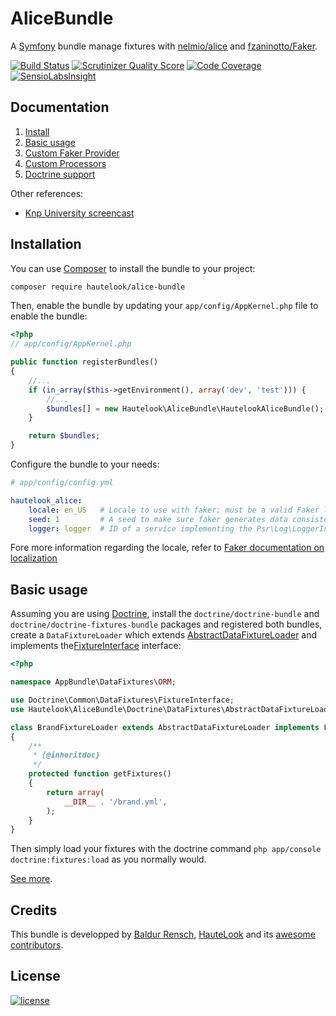 AliceBundle
===========

A [Symfony](symfony.com) bundle manage fixtures with [nelmio/alice](https://github.com/nelmio/alice) and
[fzaninotto/Faker](https://github.com/fzaninotto/Faker).

[![Build Status](https://travis-ci.org/hautelook/AliceBundle.png?branch=master)](https://travis-ci.org/hautelook/AliceBundle)
[![Scrutinizer Quality Score](https://scrutinizer-ci.com/g/hautelook/AliceBundle/badges/quality-score.png?s=0b9ff0ac44085bc49fdb98f4ea1fec2fea918a39)](https://scrutinizer-ci.com/g/hautelook/AliceBundle/)
[![Code Coverage](https://scrutinizer-ci.com/g/hautelook/AliceBundle/badges/coverage.png?b=master)](https://scrutinizer-ci.com/g/hautelook/AliceBundle/?branch=master)
[![SensioLabsInsight](https://insight.sensiolabs.com/projects/1169e133-3d02-4ba8-a87e-f152c620f8b5/mini.png)](https://insight.sensiolabs.com/projects/1169e133-3d02-4ba8-a87e-f152c620f8b5)

## Documentation

1. [Install](#install)
2. [Basic usage](#basic-usage)
3. [Custom Faker Provider](Resources/doc/faker-provider.md)
4. [Custom Processors](Resources/doc/processors.md)
5. [Doctrine support](Resources/doc/doctrine.md)

Other references:
* [Knp University screencast](https://knpuniversity.com/screencast/alice-fixtures)

## Installation

You can use [Composer](https://getcomposer.org/) to install the bundle to your project:

```bash
composer require hautelook/alice-bundle
```

Then, enable the bundle by updating your `app/config/AppKernel.php` file to enable the bundle:

```php
<?php
// app/config/AppKernel.php

public function registerBundles()
{
    //...
    if (in_array($this->getEnvironment(), array('dev', 'test'))) {
        //...
        $bundles[] = new Hautelook\AliceBundle\HautelookAliceBundle();
    }

    return $bundles;
}
```

Configure the bundle to your needs:

```yaml
# app/config/config.yml

hautelook_alice:
    locale: en_US   # Locale to use with faker; must be a valid Faker locale otherwise will fallback to en_EN
    seed: 1         # A seed to make sure faker generates data consistently across runs, set to null to disable
    logger: logger  # ID of a service implementing the Psr\Log\LoggerInterface
```

Fore more information regarding the locale, refer to
[Faker documentation on localization](https://github.com/fzaninotto/Faker#localization)

## Basic usage

Assuming you are using [Doctrine](http://www.doctrine-project.org/projects/orm.html), install
the `doctrine/doctrine-bundle` and `doctrine/doctrine-fixtures-bundle` packages and registered both bundles, create a
`DataFixtureLoader` which extends [AbstractDataFixtureLoader](Doctrine/DataFixtures/AbstractDataFixtureLoader.php)
and implements the[FixtureInterface](https://github.com/doctrine/data-fixtures/blob/master/lib/Doctrine/Common/DataFixtures/FixtureInterface.php)
interface:

```php
<?php

namespace AppBundle\DataFixtures\ORM;

use Doctrine\Common\DataFixtures\FixtureInterface;
use Hautelook\AliceBundle\Doctrine\DataFixtures\AbstractDataFixtureLoader;

class BrandFixtureLoader extends AbstractDataFixtureLoader implements FixtureInterface
{
    /**
     * {@inheritdoc}
     */
    protected function getFixtures()
    {
        return array(
            __DIR__ . '/brand.yml',
        );
    }
}
```

Then simply load your fixtures with the doctrine command `php app/console doctrine:fixtures:load` as you normally would.

[See more](#documentation).

## Credits

This bundle is developped by [Baldur Rensch](https://github.com/baldurrensch), [HauteLook](https://github.com/hautelook)
and its [awesome contributors](https://github.com/hautelook/AliceBundle/graphs/contributors).

## License

[![license](https://img.shields.io/badge/license-MIT-red.svg?style=flat-square)](Resources/meta/LICENSE)
